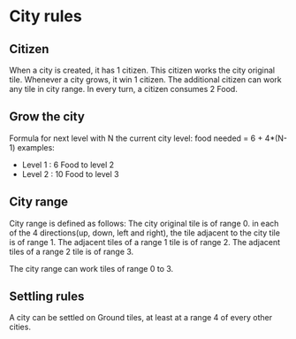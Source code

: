# City rules


## Citizen
When a city is created, it has 1 citizen. This citizen works the city original tile.
Whenever a city grows, it win 1 citizen. The additional citizen can work any tile in city range.
In every turn, a citizen consumes 2 Food.

## Grow the city
Formula for next level with N the current city level:
food needed = 6 + 4*(N-1)
examples:
  * Level 1 : 6 Food to level 2
  * Level 2 : 10 Food to level 3

## City range
City range is defined as follows: 
The city original tile is of range 0.
in each of the 4 directions(up, down, left and right), the tile adjacent to the city tile is of range 1.
The adjacent tiles of a range 1 tile is of range 2.
The adjacent tiles of a range 2 tile is of range 3.

The city range can work tiles of range 0 to 3.

## Settling rules
A city can be settled on Ground tiles, at least at a range 4 of every other cities.
